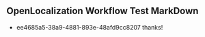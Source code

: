 ## OpenLocalization Workflow Test MarkDown
* ee4685a5-38a9-4881-893e-48afd9cc8207 
thanks!<!--HONumber=Mar16_HO3-->
